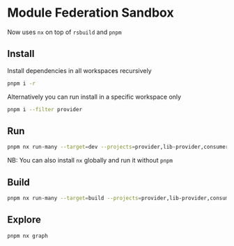 # Module Federation Sandbox
Now uses `nx` on top of `rsbuild` and `pnpm`

## Install
Install dependencies in all workspaces recursively
```bash
pnpm i -r
```

Alternatively you can run install in a specific workspace only
```bash
pnpm i --filter provider
```

## Run 
```bash
pnpm nx run-many --target=dev --projects=provider,lib-provider,consumer
```

NB: You can also install `nx` globally and run it without `pnpm`

## Build
```bash
pnpm nx run-many --target=build --projects=provider,lib-provider,consumer
```

## Explore
```bash
pnpm nx graph
```
